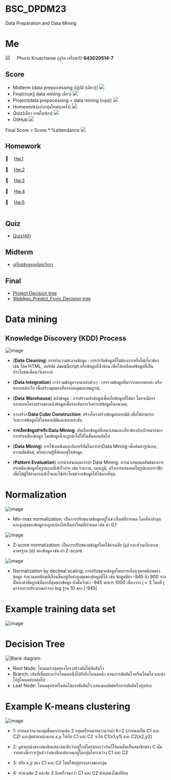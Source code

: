 # BSC_DPDM23
Data Preparation and Data Mining

# Me
🐱 &emsp; Phuris Kruacharee (ภูริศ เครือชารี) __643020514-7__

## Score
- Midterm (data prepocessing ปฏิบัติ (เดี่ยว))  ![](https://geps.dev/progress/20)
- Final(ทฤษฎี data mining เดี่ยว)  ![](https://geps.dev/progress/20)
- Project(data prepocessing + data mining (กลุ่ม))  ![](https://geps.dev/progress/30)
- Homework(แบ่งกลุ่มใหม่ทุกครั้ง)  ![](https://geps.dev/progress/20)
- Quiz(เดี่ยว ถามในห้อง)  ![](https://geps.dev/progress/5)
- GitHub  ![](https://geps.dev/progress/5)

Final Score = Score * %attendance 
![](https://geps.dev/progress/100)



## Homework
📝 &emsp;[Hw.1](https://github.com/PhurisKR/BSC_DPDM23/tree/main/HW_1) <br/><br/>
📝 &emsp;[Hw.2](https://github.com/PhurisKR/BSC_DPDM23/tree/main/HW_2) <br/><br/>
📝 &emsp;[Hw.3](https://github.com/PhurisKR/BSC_DPDM23/tree/main/HW_3) <br/><br/>
📝 &emsp;[Hw.4](https://github.com/PhurisKR/BSC_DPDM23/tree/main/HW_4) <br/><br/>
📝 &emsp;[Hw.5](https://github.com/PhurisKR/BSC_DPDM23/tree/main/HW_5) <br/><br/>



## Quiz
- [Quiz(All)](https://github.com/PhurisKR/BSC_DPDM23/tree/main/Quiz)


## Midterm
- [เตรียมข้อมูลอุตุนิยมวิทยา](https://github.com/PhurisKR/BSC_DPDM23/blob/main/midterm_bscdpdm23_phuris.ipynb)

## Final
- [Project Decision tree](https://github.com/PhurisKR/BSC_DPDM23/tree/main/Final)
- [WebApp_Predict_From_Decision tree](https://github.com/PhurisKR/Predict_Fake_News)
 # Data mining
 
  ## Knowledge Discovery (KDD) Process
 ![image](https://github.com/phurisk/BSC_DPDM23/assets/137043070/4440bd5e-39c1-4ed8-bcbb-191ce43f82a6)

 
- (__Data Cleaning__) การทำความสะอาดข้อมูล : การกำจัดข้อมูลที่ไม่ต้องการหรือไม่เกี่ยวข้อง เช่น โค้ด HTML, สคริปต์ JavaScript หรือข้อมูลที่ซ้ำซ้อน เพื่อให้เหลือแต่ข้อมูลที่เป็นประโยชน์เพื่อนำวิเคราะห์.

- (__Data Integration__) การรวมข้อมูลจากแหล่งต่างๆ : การรวมข้อมูลที่มาจากหลายแหล่ง หรือหลายหน้าเว็บ เพื่อสร้างมุมมองที่ครอบคลุมและสมบูรณ์.

- (__Data Warehouse__) คลังข้อมูล  : การสร้างคลังข้อมูลเพื่อเก็บข้อมูลที่ได้มา โดยจะมีการออกแบบโครงสร้างของคลังข้อมูลเพื่อรองรับการวิเคราะห์ข้อมูลในอนาคต.

- การสร้าง __Data Cube Construction__: สร้างโครงสร้างข้อมูลหลายมิติ เพื่อให้สามารถวิเคราะห์ข้อมูลได้ในหลายมิติและหลายระดับ.

- __การเลือกข้อมูลสำหรับ Data Mining__: คัดเลือกข้อมูลที่เหมาะสมและเกี่ยวข้องกับเป้าหมายของการทำเหมืองข้อมูล โดยข้อมูลนี้จะถูกนำไปใช้ในขั้นตอนถัดไป.

- (__Data Mining__) การใช้เทคนิคและอัลกอริทึมในการทำData Mining เพื่อค้นหารูปแบบ, ความสัมพันธ์, หรือความรู้ที่ซ่อนอยู่ในข้อมูล.

- (__Pattern Evaluation__) การนำเสนอผลการทำ Data Mining: การนำเสนอผลลัพธ์ของการทำเหมืองข้อมูลในรูปแบบที่เข้าใจง่าย เช่น รายงาน, แผนภูมิ, หรือการแสดงผลในรูปแบบกราฟิก เพื่อให้ผู้ใช้สามารถเข้าใจและใช้ประโยชน์จากข้อมูลให้ได้มากที่สุด.



# Normalization

![image](https://github.com/phurisk/BSC_DPDM23/assets/137043070/59859ef0-f33b-4908-a900-dbae849a4011)
- Min-max normalization: เป็นการปรับขนาดข้อมูลอยู่ในช่วงใหม่ที่กำหนด โดยที่ค่าต่ำสุดและสูงสุดของข้อมูลจะถูกแปลงไปเป็นค่าใหม่ที่กำหนด เช่น ค่า 0,1

![image](https://github.com/phurisk/BSC_DPDM23/assets/137043070/b18d3306-f8fb-4ef0-a97b-ebf00a1ba38b)
- Z-score normalization: เป็นการปรับขนาดข้อมูลโดยใช้ค่าเฉลี่ย (μ) และส่วนเบี่ยงเบนมาตรฐาน (σ) ของข้อมูล เช่น ค่า Z-score

![image](https://github.com/phurisk/BSC_DPDM23/assets/137043070/5bb14a8c-a772-4f10-ab94-f261904dbc46)
- Normalization by decimal scaling: การปรับขนาดข้อมูลโดยการเลื่อนจุดทศนิยมของข้อมูล จำนวนทศนิยมที่เลื่อนขึ้นอยู่กับค่าสูงสุดของข้อมูลที่ได้ เช่น ข้อมูลมีค่า -945 ถึง 900 จากนั้นนำค่าสัมบูรณ์ที่มากที่สุดของข้อมูล ดังนั้นจึงนำ -945 มาหาร 1000 เนื่องจาก j = 3 โดยที่ j มาจากการประมาณค่าจาก log ฐาน 10 ของ |-945| 





# Example training data set
![image](https://github.com/PhurisKR/BSC_DPDM23/assets/118201161/4f6cd41b-05b7-43ea-88e4-b74047c9c24a)


# Decision Tree
![Blank diagram](https://github.com/phurisk/BSC_DPDM23/assets/137043070/f76cb092-fd0e-441b-814a-c29cac92d121)

- Root Node: โหนดแรกสุดของโครงสร้างต้นไม้ตัดสินใจ
- Branch: เส้นที่เชื่อมระหว่างโหนดหนึ่งไปยังอีกโหนดหนึ่ง แทนการตัดสินใจหรือเงื่อนไข และนำไปสู่โหนดย่อยต่อไป
- Leaf Node: โหนดสุดท้ายในต้นไม้การตัดสินใจ แสดงผลลัพธ์หรือการตัดสินใจสุดท้าย


# Example  K-means clustering

![image](https://github.com/phurisk/BSC_DPDM23/assets/137043070/0fb484a3-2996-4622-8d4a-b8754c0c972f)



- 1: กำหนดจำนวนกลุ่มขึ้นมาก่อนเช่น 2 กลุ่มหรือหมายความว่าค่า K=2  (กำหนดเป็น C1 และ C2) และสุ่มตำแหน่งแกน x,y ให้กับ C1  และ C2 จะได้  C1(x1,y1) และ C2(x2,y2)

- 2: ดูตำแหน่งของสมาชิกแต่ละสมาชิกว่าอยู่ใกล้ใครมากกว่ากันก็ให้คนนั้นเป็นสมาชิกของ C นั้น จากตรงนี้เราจะรู้แล้วว่าสมาชิกแต่ละคนอยู่ในกลุ่มใดระหว่าง C1 และ C2

- 3: ปรับ x,y ของ C1 และ C2 ใหม่ให้อยู่ตรงกลางของกลุ่ม

- 4: ทำตามข้อ 2 และข้อ 3 อีกครั้งจนกว่า C1 และ C2 ตำแหน่งไม่เปลียน




